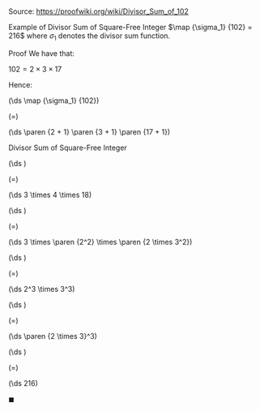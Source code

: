 # 

Source: https://proofwiki.org/wiki/Divisor_Sum_of_102

Example of Divisor Sum of Square-Free Integer
$\map {\sigma_1} {102} = 216$
where $\sigma_1$ denotes the divisor sum function.

Proof
We have that:

$102 = 2 \times 3 \times 17$

Hence:














\(\ds \map {\sigma_1} {102}\)

\(=\)







\(\ds \paren {2 + 1} \paren {3 + 1} \paren {17 + 1}\)





Divisor Sum of Square-Free Integer














\(\ds \)

\(=\)







\(\ds 3 \times 4 \times 18\)




















\(\ds \)

\(=\)







\(\ds 3 \times \paren {2^2} \times \paren {2 \times 3^2}\)




















\(\ds \)

\(=\)







\(\ds 2^3 \times 3^3\)




















\(\ds \)

\(=\)







\(\ds \paren {2 \times 3}^3\)




















\(\ds \)

\(=\)







\(\ds 216\)









$\blacksquare$





